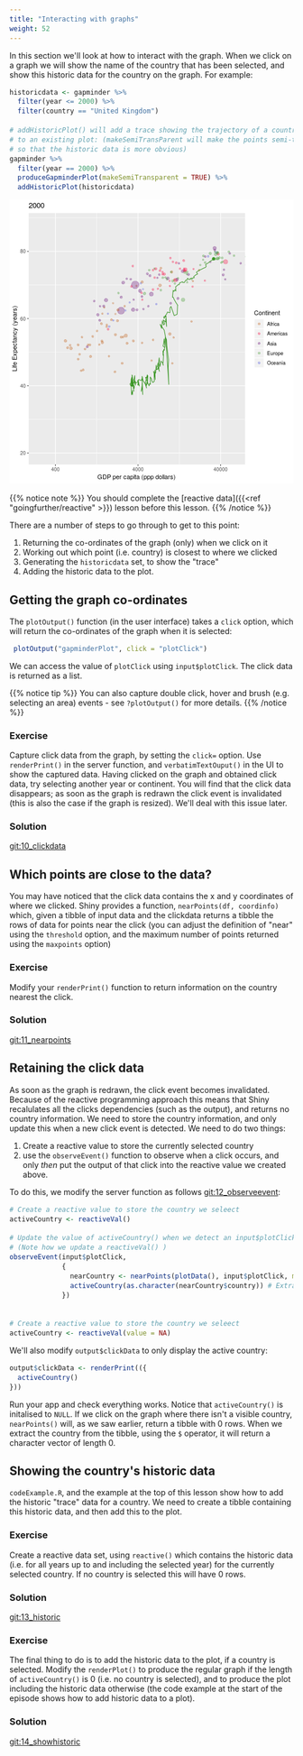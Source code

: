 ```yaml
---
title: "Interacting with graphs"
weight: 52
---
```


In this section we'll look at how to interact with the graph.  When we click on a graph we will show the name of the country that has been selected, and show this historic data for the country on the graph. For example:





```r
historicdata <- gapminder %>% 
  filter(year <= 2000) %>% 
  filter(country == "United Kingdom")

# addHistoricPlot() will add a trace showing the trajectory of a country
# to an existing plot: (makeSemiTransParent will make the points semi-transparent
# so that the historic data is more obvious)
gapminder %>% 
  filter(year == 2000) %>% 
  produceGapminderPlot(makeSemiTransparent = TRUE) %>% 
  addHistoricPlot(historicdata)
```

![plot of chunk unnamed-chunk-2](figure/unnamed-chunk-2-1.png)


{{% notice note %}}
You should complete the [reactive data]({{<ref "goingfurther/reactive" >}}) lesson before this lesson.
{{% /notice %}}

There are a number of steps to go through to get to this point:

1. Returning the co-ordinates of the graph (only) when we click on it
2. Working out which point (i.e. country) is closest to where we clicked
3. Generating the `historicdata` set, to show the "trace"
4. Adding the historic data to the plot.

## Getting the graph co-ordinates

The `plotOutput()` function (in the user interface) takes a `click` option, which will return the co-ordinates of the graph when it is selected:


```r
 plotOutput("gapminderPlot", click = "plotClick")
```

We can access the value of `plotClick` using `input$plotClick`.  The click data is returned as a list.

{{% notice tip %}}
You can also capture double click, hover and brush (e.g. selecting an area) events - see `?plotOutput()` for more details.
{{% /notice %}}

### Exercise

Capture click data from the graph, by setting the `click=` option.   Use `renderPrint()` in the server function, and `verbatimTextOuput()` in the UI to show the captured data.   Having clicked on the graph and obtained click data, try selecting another year or continent.  You will find that the click data disappears; as soon as the graph is redrawn the click event is invalidated (this is also the case if the graph is resized).  We'll deal with this issue later.

### Solution

[git:10_clickdata](https://github.com/UoMResearchIT/RSE18-shiny-workshop-materials/commit/f44d98ccf9574ac8684f2ca8faa8cd09ac9a6c01)

## Which points are close to the data?

You may have noticed that the click data contains the x and y coordinates of where we clicked.  Shiny provides a function, `nearPoints(df, coordinfo)` which, given a tibble of input data and the clickdata returns a tibble the rows of data for points near the click (you can adjust the definition of "near" using the `threshold` option, and the maximum number of points returned using the `maxpoints` option)

### Exercise

Modify your `renderPrint()` function to return information on the country nearest the click.

### Solution

[git:11_nearpoints](https://github.com/UoMResearchIT/RSE18-shiny-workshop-materials/commit/ee34c67388e004696870d446e3e51b05b43c858e)

##  Retaining the click data

As soon as the graph is redrawn, the click event becomes invalidated.  Because of the reactive programming approach this means that Shiny recalulates all the clicks dependencies (such as the output), and returns no country information.  We need to store the country information, and only update this when a new click event is detected.  We need to do two things:

1. Create a reactive value to store the currently selected country
2. use the `observeEvent()` function to observe when a click occurs, and only *then* put the output of that click into the reactive value we created above.

To do this, we modify the server function as follows [git:12_observeevent](https://github.com/UoMResearchIT/RSE18-shiny-workshop-materials/commit/d3fc11f305c9d0a4e163c82d549ccb88644b55bf):


```r
# Create a reactive value to store the country we seleect
activeCountry <- reactiveVal()

# Update the value of activeCountry() when we detect an input$plotClick event
# (Note how we update a reactiveVal() )
observeEvent(input$plotClick, 
             {
               nearCountry <- nearPoints(plotData(), input$plotClick, maxpoints = 1)
               activeCountry(as.character(nearCountry$country)) # Extract just the country name and assign it to activeCountry()
             })


# Create a reactive value to store the country we seleect
activeCountry <- reactiveVal(value = NA)
```

We'll also modify `output$clickData` to only display the active country:


```r
output$clickData <- renderPrint(({
  activeCountry()
}))
```

Run your app and check everything works.  Notice that `activeCountry()` is initalised to `NULL`.  If we click on the graph where there isn't a visible country, `nearPoints()` will, as we saw earlier, return a tibble with 0 rows.  When we extract the country from the tibble, using the `$` operator, it will return a character vector of length 0.

## Showing the country's historic data

`codeExample.R`, and the example at the top of this lesson show how to add the historic "trace" data for a country.  We need to create a tibble containing this historic data, and then add this to the plot.

### Exercise

Create a reactive data set, using `reactive()` which contains the historic data (i.e. for all years up to and including the selected year) for the currently selected country.  If no country is selected this will have 0 rows. 

### Solution

[git:13_historic](https://github.com/UoMResearchIT/RSE18-shiny-workshop-materials/commit/be7716137481d0c46b87b01d43bf0ebaff48328a)

### Exercise

The final thing to do is to add the historic data to the plot, if a country is selected. Modify the `renderPlot()` to produce the regular graph if the length of `activeCountry()` is 0 (i.e. no country is selected), and to produce the  plot including the historic data otherwise (the code example at the start of the episode shows how to add historic data to a plot). 

### Solution

[git:14_showhistoric](https://github.com/UoMResearchIT/RSE18-shiny-workshop-materials/commit/89c591b10256f7bc7ad0a6cee6c258f1482137a3)







